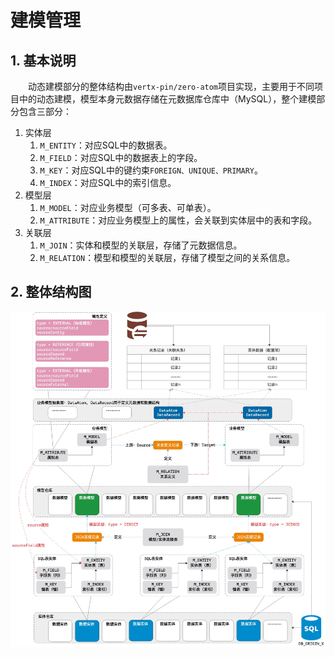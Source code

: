 # 建模管理

## 1. 基本说明

&ensp;&ensp;&ensp;&ensp;动态建模部分的整体结构由`vertx-pin/zero-atom`项目实现，主要用于不同项目中的动态建模，模型本身元数据存储在元数据库仓库中（MySQL），整个建模部分包含三部分：

1. 实体层
    1. `M_ENTITY`：对应SQL中的数据表。
    2. `M_FIELD`：对应SQL中的数据表上的字段。
    3. `M_KEY`：对应SQL中的键约束`FOREIGN、UNIQUE、PRIMARY`。
    4. `M_INDEX`：对应SQL中的索引信息。
2. 模型层
    1. `M_MODEL`：对应业务模型（可多表、可单表）。
    2. `M_ATTRIBUTE`：对应业务模型上的属性，会关联到实体层中的表和字段。
3. 关联层
    1. `M_JOIN`：实体和模型的关联层，存储了元数据信息。
    2. `M_RELATION`：模型和模型的关联层，存储了模型之间的关系信息。

## 2. 整体结构图

![](./_image/2020-08-24/2020-08-24-11-31-51.jpg)